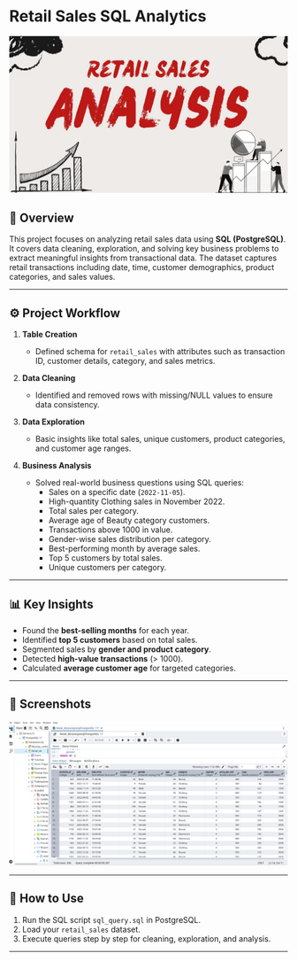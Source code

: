 # Retail Sales SQL Analytics

![Retail Sales Analysis](https://github.com/Adarsh0722/Retail_Sales_Insights-SQL-Project-/blob/main/retail_sales_insights_jpg.jpg)

## 📌 Overview
This project focuses on analyzing retail sales data using **SQL (PostgreSQL)**.  
It covers data cleaning, exploration, and solving key business problems to extract meaningful insights from transactional data.
The dataset captures retail transactions including date, time, customer demographics, product categories, and sales values.

---

## ⚙️ Project Workflow
1. **Table Creation**
   - Defined schema for `retail_sales` with attributes such as transaction ID, customer details, category, and sales metrics.

2. **Data Cleaning**
   - Identified and removed rows with missing/NULL values to ensure data consistency.

3. **Data Exploration**
   - Basic insights like total sales, unique customers, product categories, and customer age ranges.

4. **Business Analysis**
   - Solved real-world business questions using SQL queries:
     - Sales on a specific date (`2022-11-05`).
     - High-quantity Clothing sales in November 2022.
     - Total sales per category.
     - Average age of Beauty category customers.
     - Transactions above 1000 in value.
     - Gender-wise sales distribution per category.
     - Best-performing month by average sales.
     - Top 5 customers by total sales.
     - Unique customers per category.

---

## 📊 Key Insights
- Found the **best-selling months** for each year.
- Identified **top 5 customers** based on total sales.
- Segmented sales by **gender and product category**.
- Detected **high-value transactions** (> 1000).
- Calculated **average customer age** for targeted categories.


---

## 📸 Screenshots

![Retail Sales Analysis](https://github.com/Adarsh0722/Retail_Sales_Insights-SQL-Project-/blob/main/Screenshot%202025-09-20%20015621.png)

---

## 🚀 How to Use
1. Run the SQL script `sql_query.sql` in PostgreSQL.
2. Load your `retail_sales` dataset.
3. Execute queries step by step for cleaning, exploration, and analysis.

---

